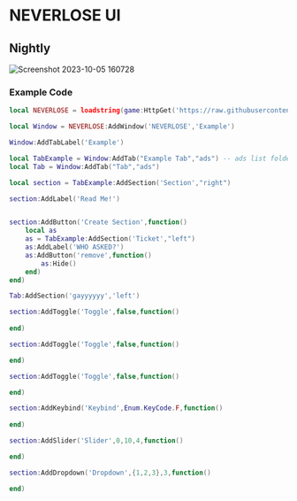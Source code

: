 # NEVERLOSE UI
## Nightly

![Screenshot 2023-10-05 160728](https://github.com/3345-c-a-t-s-u-s/NEVERLOSE-UI-Nightly/assets/117000269/87274dd2-d4a9-4624-9547-6e2225d253ea)

### Example Code
```lua
local NEVERLOSE = loadstring(game:HttpGet('https://raw.githubusercontent.com/3345-c-a-t-s-u-s/NEVERLOSE-UI-Nightly/main/source.lua'))()

local Window = NEVERLOSE:AddWindow('NEVERLOSE','Example')

Window:AddTabLabel('Example')

local TabExample = Window:AddTab("Example Tab","ads") -- ads list folder earth mouse user
local Tab = Window:AddTab("Tab","ads")

local section = TabExample:AddSection('Section',"right")

section:AddLabel('Read Me!')


section:AddButton('Create Section',function()
	local as
	as = TabExample:AddSection('Ticket',"left")
	as:AddLabel('WHO ASKED?')
	as:AddButton('remove',function()
		as:Hide()
	end)
end)

Tab:AddSection('gayyyyyy','left')

section:AddToggle('Toggle',false,function() 
	
end)

section:AddToggle('Toggle',false,function() 

end)

section:AddToggle('Toggle',false,function() 

end)

section:AddKeybind('Keybind',Enum.KeyCode.F,function()
	
end)

section:AddSlider('Slider',0,10,4,function()

end)

section:AddDropdown('Dropdown',{1,2,3},3,function()

end)
```
